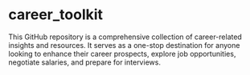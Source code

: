 # career_toolkit
This GitHub repository is a comprehensive collection of career-related insights and resources. It serves as a one-stop destination for anyone looking to enhance their career prospects, explore job opportunities, negotiate salaries, and prepare for interviews.
